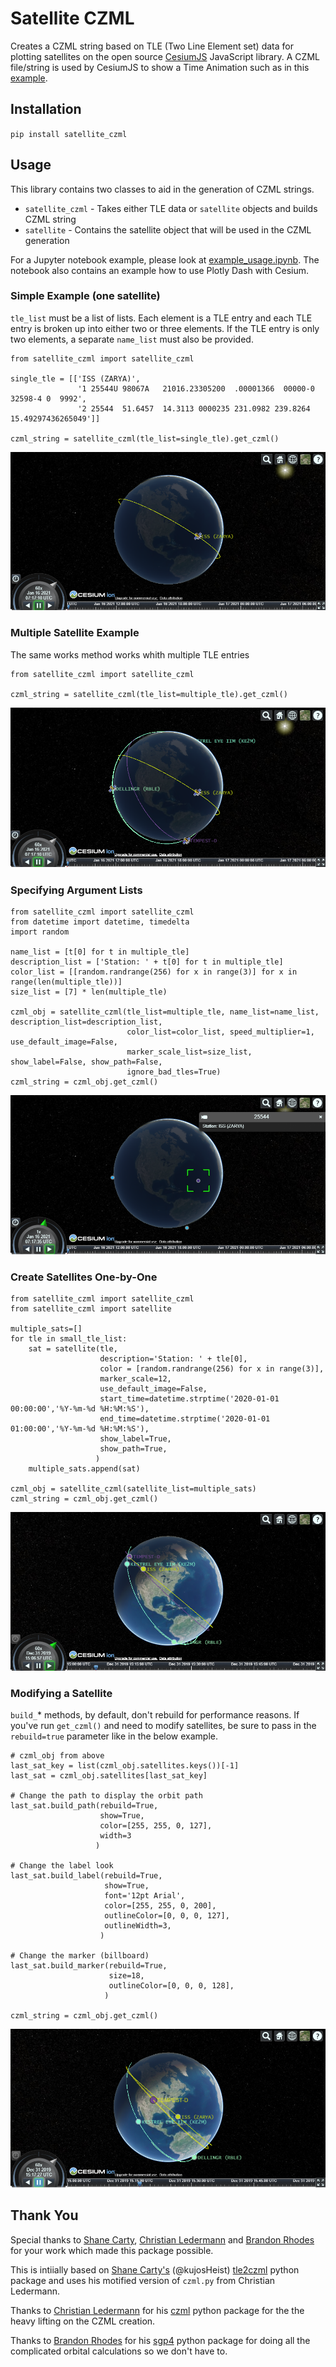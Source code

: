 # Satellite CZML

Creates a CZML string based on TLE (Two Line Element set) data for plotting satellites on the open source [CesiumJS](https://cesium.com/cesiumjs/) JavaScript library.  A CZML file/string is used by CesiumJS to show a Time Animation such as in this [example](https://sandcastle.cesium.com/?src=CZML.html).

## Installation

`pip install satellite_czml`

## Usage

This library contains two classes to aid in the generation of CZML strings.

- `satellite_czml` - Takes either TLE data or `satellite` objects and builds CZML string
- `satellite` - Contains the satellite object that will be used in the CZML generation

For a Jupyter notebook example, please look at [example_usage.ipynb](./example_usage.ipynb).  The notebook also contains an example how to use Plotly Dash with Cesium.

### Simple Example (one satellite)
`tle_list` must be a list of lists.  Each element is a TLE entry and each TLE entry is broken up into either two or three elements.  If the TLE entry is only two elements, a separate `name_list` must also be provided.

    from satellite_czml import satellite_czml

    single_tle = [['ISS (ZARYA)',
                   '1 25544U 98067A   21016.23305200  .00001366  00000-0  32598-4 0  9992',
                   '2 25544  51.6457  14.3113 0000235 231.0982 239.8264 15.49297436265049']]

    czml_string = satellite_czml(tle_list=single_tle).get_czml()

![Simple Example](screenshots/simple_czml.png "Simple Satellite Example")

### Multiple Satellite Example
The same works method works whith multiple TLE entries

    from satellite_czml import satellite_czml

    czml_string = satellite_czml(tle_list=multiple_tle).get_czml()

![Multiple Example](screenshots/multiple_czml.png "Multiple Satellite Example")

### Specifying Argument Lists

    from satellite_czml import satellite_czml
    from datetime import datetime, timedelta
    import random

    name_list = [t[0] for t in multiple_tle] 
    description_list = ['Station: ' + t[0] for t in multiple_tle]
    color_list = [[random.randrange(256) for x in range(3)] for x in range(len(multiple_tle))]
    size_list = [7] * len(multiple_tle)

    czml_obj = satellite_czml(tle_list=multiple_tle, name_list=name_list, description_list=description_list,
                              color_list=color_list, speed_multiplier=1, use_default_image=False,
                              marker_scale_list=size_list, show_label=False, show_path=False,
                              ignore_bad_tles=True)
    czml_string = czml_obj.get_czml()

![Specifying Arguments Example](screenshots/multiple_czml_p.png "Specifying Arguments Example")

### Create Satellites One-by-One

    from satellite_czml import satellite_czml
    from satellite_czml import satellite

    multiple_sats=[]
    for tle in small_tle_list:
        sat = satellite(tle,
                        description='Station: ' + tle[0],
                        color = [random.randrange(256) for x in range(3)],
                        marker_scale=12,
                        use_default_image=False,
                        start_time=datetime.strptime('2020-01-01 00:00:00','%Y-%m-%d %H:%M:%S'),
                        end_time=datetime.strptime('2020-01-01 01:00:00','%Y-%m-%d %H:%M:%S'),
                        show_label=True,
                        show_path=True,
                       )
        multiple_sats.append(sat)

    czml_obj = satellite_czml(satellite_list=multiple_sats)
    czml_string = czml_obj.get_czml()

![Create One-by-One Example](screenshots/multiple_czml_c.png "Create One-by-One Example")

### Modifying a Satellite
`build_`\* methods, by default, don't rebuild for performance reasons.  If you've run `get_czml()` and need to modify satellites, be sure to pass in the `rebuild=true` parameter like in the below example.

    # czml_obj from above
    last_sat_key = list(czml_obj.satellites.keys())[-1]
    last_sat = czml_obj.satellites[last_sat_key]

    # Change the path to display the orbit path
    last_sat.build_path(rebuild=True,
                        show=True,
                        color=[255, 255, 0, 127],
                        width=3
                       )

    # Change the label look
    last_sat.build_label(rebuild=True,
                         show=True,
                         font='12pt Arial',
                         color=[255, 255, 0, 200],
                         outlineColor=[0, 0, 0, 127],
                         outlineWidth=3,
                        )

    # Change the marker (billboard)
    last_sat.build_marker(rebuild=True,
                          size=18,
                          outlineColor=[0, 0, 0, 128],
                         )

    czml_string = czml_obj.get_czml()

![Modifying Example](screenshots/modified_czml.png "Modifying Example")

## Thank You

Special thanks to [Shane Carty](https://pypi.org/user/kujosHeist/), [Christian Ledermann](https://pypi.org/user/Christian.Ledermann/) and [Brandon Rhodes](https://pypi.org/user/brandonrhodes/) for your work which made this package possible.

This is intiially based on [Shane Carty's](https://pypi.org/user/kujosHeist/) (@kujosHeist) [tle2czml](https://pypi.org/project/tle2czml/) python package and uses his motified version of `czml.py` from Christian Ledermann.

Thanks to [Christian Ledermann](https://pypi.org/user/Christian.Ledermann/) for his [czml](https://pypi.org/project/czml/) python package for the the heavy lifting on the CZML creation.

Thanks to [Brandon Rhodes](https://pypi.org/user/brandonrhodes/) for his [sgp4](https://pypi.org/project/sgp4/) python package for doing all the complicated orbital calculations so we don't have to.
